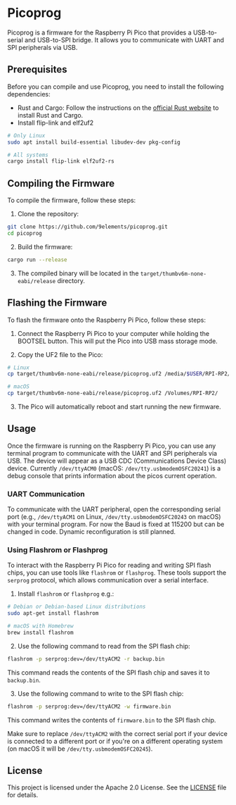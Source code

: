 # Picoprog

Picoprog is a firmware for the Raspberry Pi Pico that provides a USB-to-serial and USB-to-SPI bridge. It allows you to communicate with UART and SPI peripherals via USB.

## Prerequisites

Before you can compile and use Picoprog, you need to install the following dependencies:

- Rust and Cargo: Follow the instructions on the [official Rust website](https://www.rust-lang.org/tools/install) to install Rust and Cargo.
- Install flip-link and elf2uf2

```sh
# Only Linux
sudo apt install build-essential libudev-dev pkg-config

# All systems
cargo install flip-link elf2uf2-rs
```

## Compiling the Firmware

To compile the firmware, follow these steps:

1. Clone the repository:

```sh
git clone https://github.com/9elements/picoprog.git
cd picoprog
```

2. Build the firmware:

```sh
cargo run --release
```

3. The compiled binary will be located in the `target/thumbv6m-none-eabi/release` directory.

## Flashing the Firmware

To flash the firmware onto the Raspberry Pi Pico, follow these steps:

1. Connect the Raspberry Pi Pico to your computer while holding the BOOTSEL button. This will put the Pico into USB mass storage mode.

2. Copy the UF2 file to the Pico:

```sh
# Linux
cp target/thumbv6m-none-eabi/release/picoprog.uf2 /media/$USER/RPI-RP2/

# macOS
cp target/thumbv6m-none-eabi/release/picoprog.uf2 /Volumes/RPI-RP2/
```

3. The Pico will automatically reboot and start running the new firmware.

## Usage

Once the firmware is running on the Raspberry Pi Pico, you can use any terminal program to communicate with the UART and SPI peripherals via USB. The device will appear as a USB CDC (Communications Device Class) device. Currently `/dev/ttyACM0` (macOS: `/dev/tty.usbmodemOSFC20241`) is a debug console that prints information about the picos current operation.

### UART Communication

To communicate with the UART peripheral, open the corresponding serial port (e.g., `/dev/ttyACM1` on Linux, `/dev/tty.usbmodemOSFC20243` on macOS) with your terminal program. For now the Baud is fixed at 115200 but can be changed in code. Dynamic reconfiguration is still planned.

### Using Flashrom or Flashprog

To interact with the Raspberry Pi Pico for reading and writing SPI flash chips, you can use tools like `flashrom` or `flashprog`. These tools support the `serprog` protocol, which allows communication over a serial interface.

1. Install `flashrom` or `flashprog` e.g.:

```sh
# Debian or Debian-based Linux distributions
sudo apt-get install flashrom

# macOS with Homebrew
brew install flashrom
```

2. Use the following command to read from the SPI flash chip:

```sh
flashrom -p serprog:dev=/dev/ttyACM2 -r backup.bin
```

This command reads the contents of the SPI flash chip and saves it to `backup.bin`.

3. Use the following command to write to the SPI flash chip:

```sh
flashrom -p serprog:dev=/dev/ttyACM2 -w firmware.bin
```

This command writes the contents of `firmware.bin` to the SPI flash chip.

Make sure to replace `/dev/ttyACM2` with the correct serial port if your device is connected to a different port or if you're on a different operating system (on macOS it will be `/dev/tty.usbmodemOSFC20245`).


## License

This project is licensed under the Apache 2.0 License. See the [LICENSE](LICENSE) file for details.
